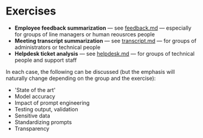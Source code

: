 # Exercises

- **Employee feedback summarization** &mdash; see [feedback.md](./feedback.md) &mdash; especially for groups of line managers or human reousrces people
- **Meeting transcript summarization** &mdash; see [transcript.md](./transcript.md) &mdash; for groups of administrators or technical people
- **Helpdesk ticket analysis** &mdash; see [helpdesk.md](./helpdesk.md) &mdash; for groups of technical people and support staff

In each case, the following can be discussed (but the emphasis will naturally change depending on the group and the exercise):

- 'State of the art'
- Model accuracy
- Impact of prompt engineering
- Testing output, validation
- Sensitive data
- Standardizing prompts
- Transparency
